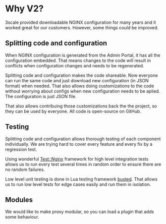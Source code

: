 # Why V2?

3scale provided downloadable NGINX configuration for many years and it worked great for our customers. However, some things could be improved.

## Splitting code and configuration

When NGINX configuration is generated from the Admin Portal, it has all the configuration embedded.
That means changes to the code will result in conflicts when configuration changes and needs to be regenerated.

Splitting code and configuration makes the code shareable. Now everyone can run the same code and just download new configuration (in JSON format) when needed. That also allows doing customizations to the code without worrying about configs when new configuration needs to be aplied. The configuration is just JSON file.

That also allows contribuing those customizations back the the project, so they can be used by everyone.
All code is open-source on GitHub.

## Testing

Splitting code and configuration allows thorough testing of each component individually. We are trying hard to cover every feature and every fix by a regression test. 

Using wonderful [Test::Nginx](http://search.cpan.org/~agent/Test-Nginx/lib/Test/Nginx/Socket.pm) framework for high level integration tests allows us to run every test several times in random order to ensure there are no random failures.

Low level unit testing is done in Lua testing framework [busted](https://github.com/Olivine-Labs/busted). That allows us to run low level tests for edge cases easily and run them in isolation.

## Modules

We would like to make proxy modular, so you can load a plugin that adds some behaviour. 
